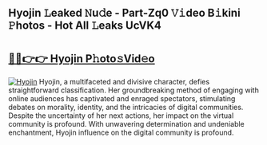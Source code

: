 ## Hyojin 𝙻eaked 𝙽u𝚍e - Part-Zq0 𝚅𝚒deo B𝚒kini 𝙿hotos - Hot All 𝙻eaks UcVK4

# <h2><a href="http://ld3304.urlbe.top/?page=Hyojin">🔗🔗👉👉 Hyojin P𝚑oto𝚜Vid𝚎o</a></h2>

[![Hyojin](https://i.imgur.com/eBuTRDB.gif)](http://ld3304.urlbe.top/?page=Hyojin)
Hyojin, a multifaceted and divisive character, defies straightforward classification. Her groundbreaking method of engaging with online audiences has captivated and enraged spectators, stimulating debates on morality, identity, and the intricacies of digital communities. Despite the uncertainty of her next actions, her impact on the virtual community is profound. With unwavering determination and undeniable enchantment, Hyojin influence on the digital community is profound.
